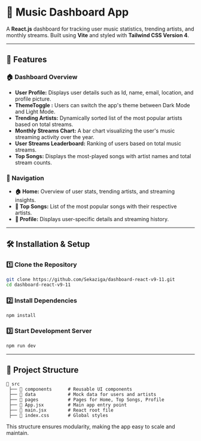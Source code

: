 # 🎵 Music Dashboard App

A **React.js** dashboard for tracking user music statistics, trending artists, and monthly streams. Built using **Vite** and styled with **Tailwind CSS Version 4**.

---

## 📌 Features

### 🏠 Dashboard Overview
- **User Profile:** Displays user details such as Id, name, email, location, and profile picture.
- **ThemeToggle :** Users can switch the app's theme between Dark Mode and Light Mode.
- **Trending Artists:** Dynamically sorted list of the most popular artists based on total streams.
- **Monthly Streams Chart:** A bar chart visualizing the user's music streaming activity over the year.
- **User Streams Leaderboard:** Ranking of users based on total music streams.
- **Top Songs:** Displays the most-played songs with artist names and total stream counts.

### 🔗 Navigation
- **🏠 Home:** Overview of user stats, trending artists, and streaming insights.
- **🎵 Top Songs:** List of the most popular songs with their respective artists.
- **👤 Profile:** Displays user-specific details and streaming history.

---

## 🛠️ Installation & Setup

### 1️⃣ Clone the Repository
```sh
git clone https://github.com/Sekaziga/dashboard-react-v9-11.git
cd dashboard-react-v9-11
```

### 2️⃣ Install Dependencies
```sh
npm install
```

### 3️⃣ Start Development Server
```sh
npm run dev
```

---

## 📂 Project Structure
```plaintext
📂 src
 ├── 📂 components      # Reusable UI components
 ├── 📂 data            # Mock data for users and artists
 ├── 📂 pages           # Pages for Home, Top Songs, Profile
 ├── 📜 App.jsx         # Main app entry point
 ├── 📜 main.jsx        # React root file
 ├── 📜 index.css       # Global styles
```

This structure ensures modularity, making the app easy to scale and maintain.
